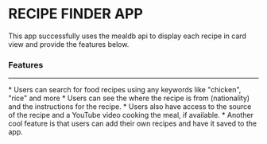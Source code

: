 # <b>RECIPE FINDER APP</b>

This app successfully uses the mealdb api to display each recipe in card view and provide the features below. 

<h3><b>Features</b></h3>
<hr>
* Users can search for food recipes using any keywords like "chicken", "rice" and more
* Users can see the where the recipe is from (nationality) and the instructions for the recipe. 
* Users also have access to the source of the recipe and a YouTube video cooking the meal, if available.
* Another cool feature is that users can add their own recipes and have it saved to the app.

